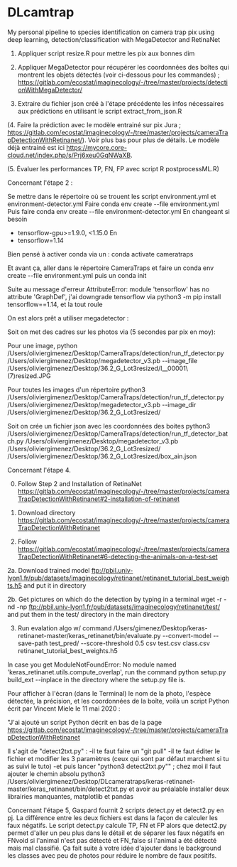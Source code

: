 # DLcamtrap
My personal pipeline to species identification on camera trap pix using deep learning, detection/classification with MegaDetector and RetinaNet

1. Appliquer script resize.R pour mettre les pix aux bonnes dim

2. Appliquer MegaDetector pour récupérer les coordonnées des boîtes qui montrent les objets détectés (voir ci-dessous pour les commandes) ; https://gitlab.com/ecostat/imaginecology/-/tree/master/projects/detectionWithMegaDetector/

3. Extraire du fichier json créé à l'étape précédente les infos nécessaires aux prédictions en utilisant le script extract_from_json.R

(4. Faire la prédiction avec le modèle entrainé sur pix Jura ; https://gitlab.com/ecostat/imaginecology/-/tree/master/projects/cameraTrapDetectionWithRetinanet/). Voir plus bas pour plus de détails. Le modèle déjà entrainé est ici https://mycore.core-cloud.net/index.php/s/Prj6xeu0GqNWaXB.

(5. Évaluer les performances TP, FN, FP avec script R postprocessML.R)


Concernant l'étape 2 :

Se mettre dans le répertoire où se trouent les script environment.yml et environment-detector.yml
Faire 
conda env create --file environment.yml
Puis faire
conda env create --file environment-detector.yml
En changeant si besoin 
- tensorflow-gpu>=1.9.0, <1.15.0
En
- tensorflow=1.14

Bien pensé à activer conda via un :
conda activate cameratraps

Et avant ça, aller dans le répertoire CameraTraps et faire un 
conda env create --file environment.yml
puis un 
conda init

Suite au message d'erreur AttributeError: module 'tensorflow' has no attribute 'GraphDef', j'ai downgrade tensorflow via
python3 -m pip install tensorflow==1.14, et la tout roule

On est alors prêt a utiliser megadetector :

Soit on met des cadres sur les photos via (5 secondes par pix en moy):

Pour une image, python /Users/oliviergimenez/Desktop/CameraTraps/detection/run_tf_detector.py /Users/oliviergimenez/Desktop/megadetector_v3.pb --image_file /Users/oliviergimenez/Desktop/36.2_G_Lot3resized/I__00001\ \(7\)resized.JPG

Pour toutes les images d'un répertoire 
python3 /Users/oliviergimenez/Desktop/CameraTraps/detection/run_tf_detector.py /Users/oliviergimenez/Desktop/megadetector_v3.pb --image_dir /Users/oliviergimenez/Desktop/36.2_G_Lot3resized/

Soit on crée un fichier json avec les coordonnées des boites
python3 /Users/oliviergimenez/Desktop/CameraTraps/detection/run_tf_detector_batch.py /Users/oliviergimenez/Desktop/megadetector_v3.pb /Users/oliviergimenez/Desktop/36.2_G_Lot3resized/ /Users/oliviergimenez/Desktop/36.2_G_Lot3resized/box_ain.json


Concernant l'étape 4.

0. Follow Step 2 and Installation of RetinaNet https://gitlab.com/ecostat/imaginecology/-/tree/master/projects/cameraTrapDetectionWithRetinanet#2-installation-of-retinanet

1. Download directory https://gitlab.com/ecostat/imaginecology/-/tree/master/projects/cameraTrapDetectionWithRetinanet

2. Follow https://gitlab.com/ecostat/imaginecology/-/tree/master/projects/cameraTrapDetectionWithRetinanet#6-detecting-the-animals-on-a-test-set

2a. Download trained model ftp://pbil.univ-lyon1.fr/pub/datasets/imaginecology/retinanet/retinanet_tutorial_best_weights.h5 and put it in directory

2b. Get pictures on which do the detection by typing in a terminal
wget -r -nd -np ftp://pbil.univ-lyon1.fr/pub/datasets/imaginecology/retinanet/test/ and put them in the test/ directory in the main directory

3. Run evalation algo w/ command /Users/gimenez/Desktop/keras-retinanet-master/keras_retinanet/bin/evaluate.py --convert-model --save-path test_pred/ --score-threshold 0.5 csv test.csv class.csv retinanet_tutorial_best_weights.h5

In case you get ModuleNotFoundError: No module named 'keras_retinanet.utils.compute_overlap', run the command python setup.py build_ext --inplace in the directory where the setup.py file is.


Pour afficher à l'écran (dans le Terminal) le nom de la photo, l'espèce détectée, la précision, et les coordonnées de la boîte, voilà un script Python écrit par Vincent Miele le 11 mai 2020 :

"J'ai ajouté un script Python décrit en bas de la page
https://gitlab.com/ecostat/imaginecology/-/tree/master/projects/cameraTrapDetectionWithRetinanet

Il s'agit de "detect2txt.py" :
-il te faut faire un "git pull"
-il te faut éditer le fichier et modifier les 3 paramètres (ceux qui
sont par défaut marchent si tu as suivi le tuto)
-et puis lancer "python3 detect2txt.py"" ; chez moi il faut ajouter le chemin absolu python3 /Users/oliviergimenez/Desktop/DLcameratraps/keras-retinanet-master/keras_retinanet/bin/detect2txt.py et avoir au préalable installer deux librairies manquantes, matplotlib et pandas

Concernant l'étape 5, Gaspard fournit 2 scripts detect.py et detect2.py en pj. La différence entre les deux fichiers est dans la façon de calculer les faux négatifs. Le script detect.py calcule TP, FN et FP alors que detect2.py permet d'aller un peu plus dans le détail et de séparer les faux négatifs en FNvoid si l'animal n'est pas détecté et FN_false si l'animal a été détecté mais mal classifié. Ça fait suite à votre idée d'ajouter dans le background les classes avec peu de photos pour réduire le nombre de faux positifs. 

